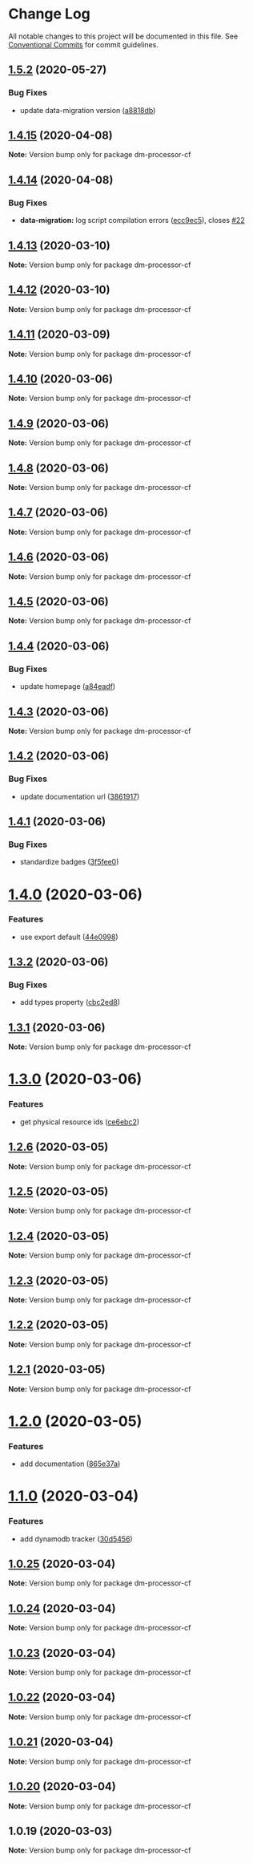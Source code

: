 # Change Log

All notable changes to this project will be documented in this file.
See [Conventional Commits](https://conventionalcommits.org) for commit guidelines.

## [1.5.2](https://github.com/theBenForce/data-migration/compare/dm-processor-cf@1.5.1...dm-processor-cf@1.5.2) (2020-05-27)


### Bug Fixes

* update data-migration version ([a8818db](https://github.com/theBenForce/data-migration/commit/a8818db1c6c1425c6dc15943158289b4359b8aec))





## [1.4.15](https://github.com/theBenForce/data-migration/compare/dm-processor-cf@1.4.14...dm-processor-cf@1.4.15) (2020-04-08)

**Note:** Version bump only for package dm-processor-cf





## [1.4.14](https://github.com/theBenForce/data-migration/compare/dm-processor-cf@1.4.13...dm-processor-cf@1.4.14) (2020-04-08)


### Bug Fixes

* **data-migration:** log script compilation errors ([ecc9ec5](https://github.com/theBenForce/data-migration/commit/ecc9ec5e7802f3cf63ddd8fafc0d132dc558065a)), closes [#22](https://github.com/theBenForce/data-migration/issues/22)





## [1.4.13](https://github.com/theBenForce/data-migration/compare/dm-processor-cf@1.4.12...dm-processor-cf@1.4.13) (2020-03-10)

**Note:** Version bump only for package dm-processor-cf





## [1.4.12](https://github.com/theBenForce/data-migration/compare/dm-processor-cf@1.4.11...dm-processor-cf@1.4.12) (2020-03-10)

**Note:** Version bump only for package dm-processor-cf





## [1.4.11](https://github.com/theBenForce/data-migration/compare/dm-processor-cf@1.4.10...dm-processor-cf@1.4.11) (2020-03-09)

**Note:** Version bump only for package dm-processor-cf





## [1.4.10](https://github.com/theBenForce/data-migration/compare/dm-processor-cf@1.4.9...dm-processor-cf@1.4.10) (2020-03-06)

**Note:** Version bump only for package dm-processor-cf





## [1.4.9](https://github.com/theBenForce/data-migration/compare/dm-processor-cf@1.4.8...dm-processor-cf@1.4.9) (2020-03-06)

**Note:** Version bump only for package dm-processor-cf





## [1.4.8](https://github.com/theBenForce/data-migration/compare/dm-processor-cf@1.4.7...dm-processor-cf@1.4.8) (2020-03-06)

**Note:** Version bump only for package dm-processor-cf





## [1.4.7](https://github.com/theBenForce/data-migration/compare/dm-processor-cf@1.4.6...dm-processor-cf@1.4.7) (2020-03-06)

**Note:** Version bump only for package dm-processor-cf





## [1.4.6](https://github.com/theBenForce/data-migration/compare/dm-processor-cf@1.4.5...dm-processor-cf@1.4.6) (2020-03-06)

**Note:** Version bump only for package dm-processor-cf





## [1.4.5](https://github.com/theBenForce/data-migration/compare/dm-processor-cf@1.4.4...dm-processor-cf@1.4.5) (2020-03-06)

**Note:** Version bump only for package dm-processor-cf





## [1.4.4](https://github.com/theBenForce/data-migration/compare/dm-processor-cf@1.4.3...dm-processor-cf@1.4.4) (2020-03-06)


### Bug Fixes

* update homepage ([a84eadf](https://github.com/theBenForce/data-migration/commit/a84eadf4f6aedb777ca686a524b9ce1851bf4b15))





## [1.4.3](https://github.com/theBenForce/data-migration/compare/dm-processor-cf@1.4.2...dm-processor-cf@1.4.3) (2020-03-06)

**Note:** Version bump only for package dm-processor-cf





## [1.4.2](https://github.com/theBenForce/data-migration/compare/dm-processor-cf@1.4.1...dm-processor-cf@1.4.2) (2020-03-06)


### Bug Fixes

* update documentation url ([3861917](https://github.com/theBenForce/data-migration/commit/386191733fed17e28e12bc2efb1ce180b9a84fe4))





## [1.4.1](https://github.com/theBenForce/data-migration/compare/dm-processor-cf@1.4.0...dm-processor-cf@1.4.1) (2020-03-06)


### Bug Fixes

* standardize badges ([3f5fee0](https://github.com/theBenForce/data-migration/commit/3f5fee0c5228d38b3ab456a19b12dbb7fe7bcc34))





# [1.4.0](https://github.com/theBenForce/data-migration/compare/dm-processor-cf@1.3.2...dm-processor-cf@1.4.0) (2020-03-06)


### Features

* use export default ([44e0998](https://github.com/theBenForce/data-migration/commit/44e0998215dad652a980ab14e4e82dff69c41740))





## [1.3.2](https://github.com/theBenForce/data-migration/compare/dm-processor-cf@1.3.1...dm-processor-cf@1.3.2) (2020-03-06)


### Bug Fixes

* add types property ([cbc2ed8](https://github.com/theBenForce/data-migration/commit/cbc2ed817f48ff7b242ba0a7460ebebf43258c89))





## [1.3.1](https://github.com/theBenForce/data-migration/compare/dm-processor-cf@1.3.0...dm-processor-cf@1.3.1) (2020-03-06)

**Note:** Version bump only for package dm-processor-cf





# [1.3.0](https://github.com/theBenForce/data-migration/compare/dm-processor-cf@1.2.6...dm-processor-cf@1.3.0) (2020-03-06)


### Features

* get physical resource ids ([ce6ebc2](https://github.com/theBenForce/data-migration/commit/ce6ebc2e6c509332d56e4777d7332245fad6202b))





## [1.2.6](https://github.com/theBenForce/data-migration/compare/dm-processor-cf@1.2.5...dm-processor-cf@1.2.6) (2020-03-05)

**Note:** Version bump only for package dm-processor-cf





## [1.2.5](https://github.com/theBenForce/data-migration/compare/dm-processor-cf@1.2.4...dm-processor-cf@1.2.5) (2020-03-05)

**Note:** Version bump only for package dm-processor-cf





## [1.2.4](https://github.com/theBenForce/data-migration/compare/dm-processor-cf@1.2.3...dm-processor-cf@1.2.4) (2020-03-05)

**Note:** Version bump only for package dm-processor-cf





## [1.2.3](https://github.com/theBenForce/data-migration/compare/dm-processor-cf@1.2.2...dm-processor-cf@1.2.3) (2020-03-05)

**Note:** Version bump only for package dm-processor-cf





## [1.2.2](https://github.com/theBenForce/data-migration/compare/dm-processor-cf@1.2.1...dm-processor-cf@1.2.2) (2020-03-05)

**Note:** Version bump only for package dm-processor-cf





## [1.2.1](https://github.com/theBenForce/data-migration/compare/dm-processor-cf@1.2.0...dm-processor-cf@1.2.1) (2020-03-05)

**Note:** Version bump only for package dm-processor-cf





# [1.2.0](https://github.com/theBenForce/data-migration/compare/dm-processor-cf@1.1.0...dm-processor-cf@1.2.0) (2020-03-05)


### Features

* add documentation ([865e37a](https://github.com/theBenForce/data-migration/commit/865e37ad495a345dc839f857628234a207747534))





# [1.1.0](https://github.com/theBenForce/data-migration/compare/dm-processor-cf@1.0.25...dm-processor-cf@1.1.0) (2020-03-04)


### Features

* add dynamodb tracker ([30d5456](https://github.com/theBenForce/data-migration/commit/30d54564ff40bf3731c8ccaf5f53dcfb78bb7339))





## [1.0.25](https://github.com/theBenForce/data-migration/compare/dm-processor-cf@1.0.24...dm-processor-cf@1.0.25) (2020-03-04)

**Note:** Version bump only for package dm-processor-cf





## [1.0.24](https://github.com/theBenForce/data-migration/compare/dm-processor-cf@1.0.23...dm-processor-cf@1.0.24) (2020-03-04)

**Note:** Version bump only for package dm-processor-cf





## [1.0.23](https://github.com/theBenForce/data-migration/compare/dm-processor-cf@1.0.22...dm-processor-cf@1.0.23) (2020-03-04)

**Note:** Version bump only for package dm-processor-cf





## [1.0.22](https://github.com/theBenForce/data-migration/compare/dm-processor-cf@1.0.21...dm-processor-cf@1.0.22) (2020-03-04)

**Note:** Version bump only for package dm-processor-cf





## [1.0.21](https://github.com/theBenForce/data-migration/compare/dm-processor-cf@1.0.20...dm-processor-cf@1.0.21) (2020-03-04)

**Note:** Version bump only for package dm-processor-cf





## [1.0.20](https://github.com/theBenForce/data-migration/compare/dm-processor-cf@1.0.19...dm-processor-cf@1.0.20) (2020-03-04)

**Note:** Version bump only for package dm-processor-cf





## 1.0.19 (2020-03-03)

**Note:** Version bump only for package dm-processor-cf

